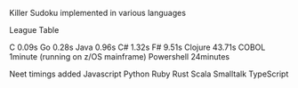 Killer Sudoku implemented in various languages

League Table

C             0.09s
Go            0.28s
Java          0.96s
C#            1.32s
F#            9.51s
Clojure      43.71s
COBOL         1minute (running on z/OS mainframe)
Powershell   24minutes


Neet timings added
Javascript
Python
Ruby
Rust
Scala
Smalltalk
TypeScript

